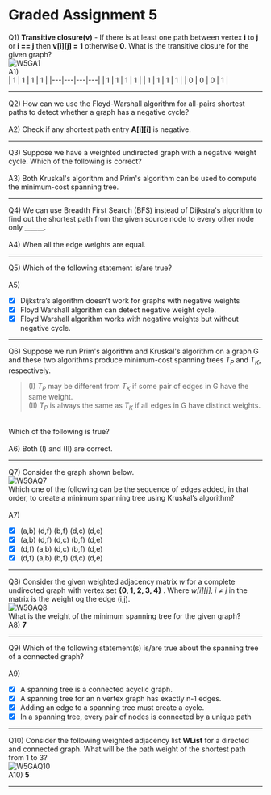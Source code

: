 # Graded Assignment 5

Q1)
**Transitive closure(v)** - If there is at least one path between vertex **i** to **j** or **i == j** then **v[i][j] = 1** otherwise **0**. What is the transitive closure for the given graph?
<br>![W5GA1](https://github.com/NebulaTris/pdsa-iitm/assets/94922914/3379f7cd-b8f0-40d2-aeac-a2b32633962f)
<br>
A1) <br>
| 1 | 1 | 1 | 1 |
|---|---|---|---|
| 1 | 1 | 1 | 1 |
| 1 | 1 | 1 | 1 |
| 0 | 0 | 0 | 1 |
__________________________________________________________________________________________________________________________
Q2) How can we use the Floyd-Warshall algorithm for all-pairs shortest paths to detect whether a graph has a negative cycle?<br><br>
A2)
Check if any shortest path entry **A[i][i]** is negative.
__________________________________________________________________________________________________________________________
Q3)
Suppose we have a weighted undirected graph with a negative weight cycle. Which of the following is correct?
</br><br>
A3)
Both Kruskal's algorithm and Prim's algorithm can be used to compute the minimum-cost spanning tree.
__________________________________________________________________________________________________________________________
Q4)
We can use Breadth First Search (BFS) instead of Dijkstra's algorithm to find out the shortest path from the given source node to every other node only ______.
<br><br>
A4)
When all the edge weights are equal.
__________________________________________________________________________________________________________________________
Q5)
Which of the following statement is/are true?
</br></br>
A5)
- [x] Dijkstra’s algorithm doesn’t work for graphs with negative weights
- [x] Floyd Warshall algorithm can detect negative weight cycle.
- [x] Floyd Warshall algorithm works with negative weights but without negative cycle.
__________________________________________________________________________________________________________________________
Q6)
Suppose we run Prim's algorithm and Kruskal's algorithm on a graph G and these two algorithms produce minimum-cost spanning trees <i>T<sub>P</sub></i> and <i>T<sub>K</sub></i>, respectively.
 </br>
> (I) <i>T<sub>P</sub></i> may be different from <i>T<sub>K</sub></i> if some pair of edges in G have the same weight.</br>
> (II) <i>T<sub>P</sub></i> is always the same as <i>T<sub>K</sub></i> if all edges in G have distinct weights.
 </br>
 Which of the following is true? </br></br>
A6)
Both (I) and (II) are correct.

__________________________________________________________________________________________________________________________
Q7)
Consider the graph shown below. 
 </br>
 ![W5GAQ7](https://github.com/NebulaTris/pdsa-iitm/assets/94922914/1ac13392-d47c-4be3-88a7-69a059f0ccf3)
 </br>
 Which one of the following can be the sequence of edges added, in that order, to create a minimum spanning tree using Kruskal’s algorithm?</br><br>
A7)
- [x] (a,b) (d,f) (b,f) (d,c) (d,e)
- [x] (a,b) (d,f) (d,c) (b,f) (d,e)
- [x] (d,f) (a,b) (d,c) (b,f) (d,e)
- [x] (d,f) (a,b) (b,f) (d,c) (d,e)
__________________________________________________________________________________________________________________________
Q8)
Consider the given weighted adjacency matrix <i>w</i> for a complete undirected graph with vertex set <b> {0, 1, 2, 3, 4} </b>. Where <i> w[i][j], i ≠ j </i> in the matrix is the weight og the edge (i,j).</br>
![W5GAQ8](https://github.com/NebulaTris/pdsa-iitm/assets/94922914/89380c1f-a034-409d-a843-a8f50d62c6a0)
 </br>
What is the weight of the minimum spanning tree for the given graph? </br>
A8)
**7**
__________________________________________________________________________________________________________________________
Q9)
Which of the following statement(s) is/are true about the spanning tree of a connected graph? </br></br>
A9)
- [x] A spanning tree is a connected acyclic graph.
- [x] A spanning tree for an n vertex graph has exactly n-1 edges.
- [x] Adding an edge to a spanning tree must create a cycle.
- [x] In a spanning tree, every pair of nodes is connected by a unique path
__________________________________________________________________________________________________________________________
Q10)
Consider the following weighted adjacency list **WList** for a directed and connected graph. What will be the path weight of the shortest path from 1 to 3?
</br>
![W5GAQ10](https://github.com/NebulaTris/pdsa-iitm/assets/94922914/bf0746d6-88f2-468a-a3cf-81a09488fed6)
</br>
A10)
**5**
__________________________________________________________________________________________________________________________
